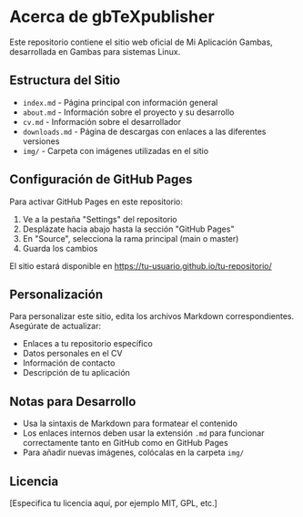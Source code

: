 # Acerca de gbTeXpublisher

Este repositorio contiene el sitio web oficial de Mi Aplicación Gambas, desarrollada en Gambas para sistemas Linux.

## Estructura del Sitio

- `index.md` - Página principal con información general
- `about.md` - Información sobre el proyecto y su desarrollo
- `cv.md` - Información sobre el desarrollador
- `downloads.md` - Página de descargas con enlaces a las diferentes versiones
- `img/` - Carpeta con imágenes utilizadas en el sitio

## Configuración de GitHub Pages

Para activar GitHub Pages en este repositorio:

1. Ve a la pestaña "Settings" del repositorio
2. Desplázate hacia abajo hasta la sección "GitHub Pages"
3. En "Source", selecciona la rama principal (main o master)
4. Guarda los cambios

El sitio estará disponible en https://tu-usuario.github.io/tu-repositorio/

## Personalización

Para personalizar este sitio, edita los archivos Markdown correspondientes. Asegúrate de actualizar:

- Enlaces a tu repositorio específico
- Datos personales en el CV
- Información de contacto
- Descripción de tu aplicación

## Notas para Desarrollo

- Usa la sintaxis de Markdown para formatear el contenido
- Los enlaces internos deben usar la extensión `.md` para funcionar correctamente tanto en GitHub como en GitHub Pages
- Para añadir nuevas imágenes, colócalas en la carpeta `img/`

## Licencia

[Especifica tu licencia aquí, por ejemplo MIT, GPL, etc.]